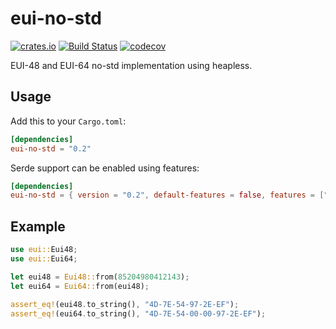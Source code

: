 eui-no-std 
============
[![crates.io](https://img.shields.io/crates/v/eui-no-std.svg)](https://crates.io/crates/eui-no-std)
[![Build Status](https://travis-ci.org/vagola/eui-no-std.svg?branch=master)](https://travis-ci.org/vagola/eui-no-std)
[![codecov](https://codecov.io/gh/vagola/eui-no-std/branch/master/graph/badge.svg)](https://codecov.io/gh/vagola/eui-no-std)

EUI-48 and EUI-64 no-std implementation using heapless. 

## Usage

Add this to your `Cargo.toml`:

```toml
[dependencies]
eui-no-std = "0.2"
```

Serde support can be enabled using features:

```toml
[dependencies]
eui-no-std = { version = "0.2", default-features = false, features = ["serde"] }
```

## Example

```rust
use eui::Eui48;
use eui::Eui64;

let eui48 = Eui48::from(85204980412143);
let eui64 = Eui64::from(eui48);
    
assert_eq!(eui48.to_string(), "4D-7E-54-97-2E-EF");
assert_eq!(eui64.to_string(), "4D-7E-54-00-00-97-2E-EF");
```
